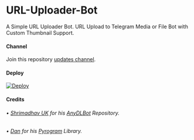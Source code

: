 # URL-Uploader-Bot
A Simple URL Uploader Bot. URL Upload to Telegram Media or File Bot with Custom Thumbnail Support.

#### Channel 

Join this repository [updates channel](https://telegram.me/fnprojects).

#### Deploy
[![Deploy](https://www.herokucdn.com/deploy/button.svg)](https://heroku.com/deploy?template=https://github.com/Vivektp/Url-Uploader)

#### Credits

###### • [Shrimadhav UK](https://www.shrimadhavuk.me) for his [AnyDLBot](https://github.com/Spechide/AnyDLBot) Repository.
###### • [Dan](https://github.com/delivrance) for his [Pyrogram](http://www.pyrogram.org/) Library.
